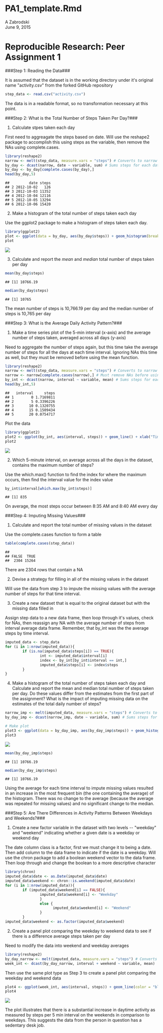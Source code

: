 # PA1_template.Rmd
A Zabrodski  
June 9, 2015  

Reproducible Research: Peer Assignment 1
=========================================

###Step 1: Reading the Data###

It is assumed that the dataset is in the working directory under it's original name "activity.csv" from the forked GitHub repository


```r
step_data <- read.csv("activity.csv")
```

The data is in a readable format, so no transformation necessary at this point.

###Step 2: What is the Total Number of Steps Taken Per Day?###

1. Calculate stpes taken each day

First need to aggreagate the steps based on date. Will use the reshape2 package to accomplish this using steps as the variable, then remove the NAs using complete.cases.


```r
library(reshape2)
narrow <- melt(step_data, measure.vars = "steps") # Converts to narrow format
by_day <- dcast(narrow, date ~ variable, sum) # Sums steps for each date
by_day <- by_day[complete.cases(by_day),]
head(by_day,5)
```

```
##         date steps
## 2 2012-10-02   126
## 3 2012-10-03 11352
## 4 2012-10-04 12116
## 5 2012-10-05 13294
## 6 2012-10-06 15420
```

2. Make a histogram of the total number of steps taken each day

Use the ggplot2 package to make a histogram of steps taken each day.


```r
library(ggplot2)
plot <- ggplot(data = by_day, aes(by_day$steps)) + geom_histogram(breaks = seq(0,25000, by = 1250), col = "red", fill = "blue", alpha = 0.5) + labs(title = "Histogram of Steps per Day") + labs(x="Steps", y="Count") + ylim(c(0,20))
plot
```

![](PA1_template_files/figure-html/unnamed-chunk-3-1.png) 

3. Calculate and report the *mean* and *median* total number of steps taken per day


```r
mean(by_day$steps)
```

```
## [1] 10766.19
```

```r
median(by_day$steps)
```

```
## [1] 10765
```

The mean number of steps is 10,766.19 per day and the median number of steps is 10,765 per day

###Step 3: What is the Average Daily Activity Pattern?###

1. Make a time series plot of the 5-min interval (x-axis) and the average number of steps taken, averaged across all days (y-axis)

Need to aggregate the number of steps again, but this time take the average number of steps for all the days at each time interval. Ignoring NAs this time as well, but they must be removed before using the mean function. 


```r
library(reshape2)
narrow <- melt(step_data, measure.vars = "steps") # Converts to narrow format
narrow <- narrow[complete.cases(narrow),] # Must remove NAs before using mean function
by_int <- dcast(narrow, interval ~ variable, mean) # Sums steps for each date
head(by_int,5)
```

```
##   interval     steps
## 1        0 1.7169811
## 2        5 0.3396226
## 3       10 0.1320755
## 4       15 0.1509434
## 5       20 0.0754717
```

Plot the data


```r
library(ggplot2)
plot2 <- ggplot(by_int, aes(interval, steps)) + geom_line() + xlab("Time of Day (5-min Interval)") + ylab("Steps Taken") + labs(title = "Average Steps Per 5 Min Interval") + geom_line(lwd = 1, col = "orange")
plot2
```

![](PA1_template_files/figure-html/unnamed-chunk-6-1.png) 

2. Which 5-minute interval, on average across all the days in the dataset, contains the maximum number of steps?

Use the which.max() function to find the index for where the maximum occurs, then find the interval value for the index value


```r
by_int$interval[which.max(by_int$steps)]
```

```
## [1] 835
```

On average, the most steps occur between 8:35 AM and 8:40 AM every day

###Step 4: Imputing Missing Values###

1. Calculate and report the total number of missing values in the dataset

Use the complete.cases function to form a table

```r
table(complete.cases(step_data))
```

```
## 
## FALSE  TRUE 
##  2304 15264
```

There are 2304 rows that contain a NA

2. Devise a strategy for filling in all of the missing values in the dataset

Will use the data from step 3 to impute the missing values with the average number of steps for that time interval.

3. Create a new dataset that is equal to the original dataset but with the missing data filled in

Assign step data to a new data frame, then loop through it's values, check for NAs, then reassign any NA with the average number of steps from interval average data frame. Remember, that by_int was the the average steps by time interval. 


```r
imputed_data <- step_data
for (i in 1:nrow(imputed_data)){
        if (is.na(imputed_data$steps[i]) == TRUE){
                int <- imputed_data$interval[i]
                index <- by_int[by_int$interval == int,]
                imputed_data$steps[i] <- index$steps
        }
}
```

4. Make a histogram of the total number of steps taken each day and Calculate and report the mean and median total number of steps taken per day. Do these values differ from the estimates from the first part of the assignment? What is the impact of imputing missing data on the estimates of the total daily number of steps?


```r
narrow_imp <- melt(imputed_data, measure.vars = "steps") # Converts to narrow format
by_day_imp <- dcast(narrow_imp, date ~ variable, sum) # Sums steps for each date

# Make plot
plot3 <- ggplot(data = by_day_imp, aes(by_day_imp$steps)) + geom_histogram(breaks = seq(0,25000, by = 1250), col = "orange", fill = "blue", alpha = 1) + labs(title = "Histogram of Steps per Day (Imputed)") + labs(x = "Steps", y = "Count") + ylim(c(0,20))
plot3
```

![](PA1_template_files/figure-html/unnamed-chunk-10-1.png) 

```r
mean(by_day_imp$steps)
```

```
## [1] 10766.19
```

```r
median(by_day_imp$steps)
```

```
## [1] 10766.19
```

Using the average for each time interval to impute missing values resulted in an increase in the most frequent bin (the one containing the average) of the histogram. There was no change to the average (because the average was repeated for missing values) and no significant change to the median. 

###Step 5: Are There Differences in Activity Patterns Between Weekdays and Weekends?###

1. Create a new factor variable in the dataset with two levels -- "weekday" and "weekend" indicating whether a given date is a weekday or weekend day

The date column class is a factor, first we must change it to being a date. Then add column to the data frame to indicate if the date is a weekday. Will use the chron package to add a boolean weekend vector to the data frame. Then loop through and change the boolean to a more descriptive character


```r
library(chron)
imputed_data$date <- as.Date(imputed_data$date)
imputed_data$weekend <- chron::is.weekend(imputed_data$date)
for (i in 1:nrow(imputed_data)){ 
        if (imputed_data$weekend[i] == FALSE){
                imputed_data$weekend[i] <- "Weekday" 
                }
                else {
                      imputed_data$weekend[i] <- "Weekend"  
                }
        }
imputed_data$weekend <- as.factor(imputed_data$weekend)
```

2. Create a panel plot comparing the weekday to weekend data to see if there is a difference average steps taken per day

Need to modify the data into weekend and weekday averages


```r
library(reshape2)
by_day_narrow <- melt(imputed_data, measure.vars = "steps") # Converts to narrow format
week_int <- dcast(by_day_narrow, interval + weekend ~ variable, mean) 
```

Then use the same plot type as Step 3 to create a panel plot comparing the weekday and weekend data


```r
plot4 <- ggplot(week_int, aes(interval, steps)) + geom_line(color = "blue") + facet_wrap(~weekend, nrow = 2) + ggtitle("Daily Activity Patterns")
plot4
```

![](PA1_template_files/figure-html/unnamed-chunk-13-1.png) 

The plot illustrates that there is a substantial increase in daytime activity as measured by steps per 5 min interval on the weekends in comparison to weekdays. This suggests the data from the person in question has a sedentary desk job. 
